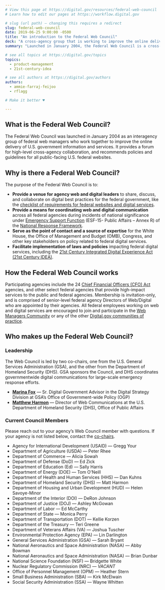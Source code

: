 ```yaml
---
# View this page at https://digital.gov/resources/federal-web-council
# Learn how to edit our pages at https://workflow.digital.gov

# slug (url path) — changing this requires a redirect
slug: federal-web-council
date: 2019-06-25 9:00:00 -0500
title: "An introduction to the Federal Web Council"
deck: "A cross-agency group that is working to improve the online delivery of government information and digital services."
summary: "Launched in January 2004, the Federal Web Council is a cross-agency group that works together to improve the online delivery of U.S. government information and services."

# see all topics at https://digital.gov/topics
topics:
  - product-management
  - 21st-century-idea

# see all authors at https://digital.gov/authors
authors:
  - ammie-farraj-feijoo
  - rflagg

# Make it better ♥

---
```


## What is the Federal Web Council? 

The Federal Web Council was launched in January 2004 as an interagency group of federal web managers who work together to improve the online delivery of U.S. government information and services. It provides a forum for high-level cross-agency collaboration, and recommends policies and guidelines for all public-facing U.S. federal websites.

## Why is there a Federal Web Council?

The purpose of the Federal Web Council is to:

- **Provide a venue for agency web and digital leaders** to share, discuss, and collaborate on digital best practices for the federal government, like the [checklist of requirements for federal websites and digital services](https://digital.gov/resources/checklist-of-requirements-for-federal-digital-services/).
- **Provide a means for coordinating web and digital communication** across all federal agencies during incidents of national significance under [Emergency Support Function](https://www.fema.gov/emergency-managers/national-preparedness/frameworks/response#esf) (ESF-15- Public Affairs – Annex R) of the [National Response Framework](https://www.fema.gov/emergency-managers/national-preparedness/frameworks/response).
- **Serve as the point of contact and a source of expertise** for the White House, the Office of Management and Budget (OMB), Congress, and other key stakeholders on policy related to federal digital services.
- **Facilitate implementation of laws and policies** impacting federal digital services, including the [21st Century Integrated Digital Experience Act (21st Century IDEA)](https://digital.gov/resources/21st-century-integrated-digital-experience-act/).

## How the Federal Web Council works

Participating agencies include the 24 [Chief Financial Officers (CFO) Act](https://cfo.gov/about/) agencies, and other select federal agencies that provide high-impact services to the public and federal agencies. Membership is invitation-only, and is comprised of senior-level federal agency Directors of Web/Digital who are appointed by their agencies.
All federal employees working on web and digital services are encouraged to join and participate in the [Web Managers Community](https://digital.gov/communities/web-content-managers/) or any of the other [Digital.gov communities of practice](https://digital.gov/communities/).

## Who makes up the Federal Web Council?

### Leadership

The Web Council is led by two co-chairs, one from the U.S. General Services Administration (GSA), and the other from the Department of Homeland Security (DHS). GSA sponsors the Council, and DHS coordinates governmentwide digital communications for large-scale emergency response efforts.

- [**Marina Fox**](mailto:marina.fox@gsa.gov) — Sr. Digital Government Advisor in the Digital Strategy Division at GSA’s Office of Government-wide Policy (OGP)
- [**Matthew Harmon**](mailto:matthew.harmon@hq.dhs.gov) — Director of Web Communications at the U.S. Department of Homeland Security (DHS), Office of Public Affairs

### Current Council Members

Please reach out to your agency’s Web Council member with questions. If your agency is not listed below, contact the [co-chairs](#who-makes-up-the-federal-web-council).

- Agency for International Development (USAID) — Gregg Your
- Department of Agriculture (USDA) — Peter Rhee
- Department of Commerce — Alicia Sowah
- Department of Defense (DoD) — Ed Zick
- Department of Education (Ed) — Sally Harris
- Department of Energy (DOE) — Tom O'Neill
- Department of Health and Human Services (HHS) — Dan Kuhns
- Department of Homeland Security (DHS) — Matt Harmon
- Department of Housing and Urban Development (HUD) — Helen Savoye-Minor
- Department of the Interior (DOI) — DeRon Johnson
- Department of Justice (DOJ) — Ashley McGowan
- Department of Labor — Ed McCarthy
- Department of State — Monica Perry
- Department of Transportation (DOT) — Kellie Korzen
- Department of the Treasury — Teri Greene
- Department of Veterans Affairs (VA) — Joshua Tuscher
- Environmental Protection Agency (EPA) — Lin Darlington
- General Services Administration (GSA) — Sarah Bryant
- National Aeronautics and Space Administration (NASA) — Abby Bowman
- National Aeronautics and Space Administration (NASA) — Brian Dunbar
- National Science Foundation (NSF) — Bridgette White
- Nuclear Regulatory Commission (NRC) — _VACANT_
- Office of Personnel Management (OPM) — Heather Stern
- Small Business Administration (SBA) — Kirk McElwain
- Social Security Administration (SSA) — Wayne Whitten
